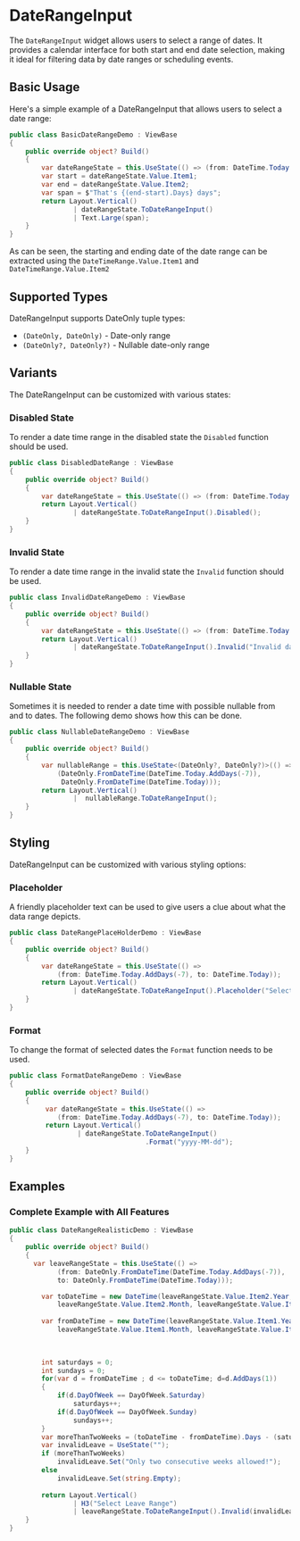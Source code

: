 # DateRangeInput

The `DateRangeInput` widget allows users to select a range of dates. It provides a calendar interface for both start and end date selection, making it ideal for filtering data by date ranges or scheduling events.

## Basic Usage

Here's a simple example of a DateRangeInput that allows users to select a date range:

```csharp demo-below
public class BasicDateRangeDemo : ViewBase
{
    public override object? Build()
    {    
        var dateRangeState = this.UseState(() => (from: DateTime.Today.AddDays(-7), to: DateTime.Today));
        var start = dateRangeState.Value.Item1;
        var end = dateRangeState.Value.Item2;
        var span = $"That's {(end-start).Days} days";
        return Layout.Vertical()
                | dateRangeState.ToDateRangeInput()
                | Text.Large(span);
    }    
}        
```

As can be seen, the starting and ending date of the date range can be extracted using the 
`DateTimeRange.Value.Item1` and `DateTimeRange.Value.Item2` 


## Supported Types

DateRangeInput supports DateOnly tuple types:

- `(DateOnly, DateOnly)` - Date-only range
- `(DateOnly?, DateOnly?)` - Nullable date-only range

## Variants

The DateRangeInput can be customized with various states:

### Disabled State

To render a date time range in the disabled state the `Disabled` function 
should be used. 

```csharp demo-below
public class DisabledDateRange : ViewBase
{   
    public override object? Build()
    {    
        var dateRangeState = this.UseState(() => (from: DateTime.Today.AddDays(-7), to: DateTime.Today));
        return Layout.Vertical()
                | dateRangeState.ToDateRangeInput().Disabled();
    }
}    
```

### Invalid State

To render a date time range in the invalid state the `Invalid` function
should be used.

```csharp demo-below
public class InvalidDateRangeDemo : ViewBase 
{    
    public override object? Build()
    {    
        var dateRangeState = this.UseState(() => (from: DateTime.Today.AddDays(-7), to: DateTime.Today));
        return Layout.Vertical()
                | dateRangeState.ToDateRangeInput().Invalid("Invalid date range");
    }
}    
```

### Nullable State

Sometimes it is needed to render a date time with possible nullable from and to dates. 
The following demo shows how this can be done. 

```csharp demo-below
public class NullableDateRangeDemo : ViewBase
{
    public override object? Build()
    {    
        var nullableRange = this.UseState<(DateOnly?, DateOnly?)>(() => 
            (DateOnly.FromDateTime(DateTime.Today.AddDays(-7)), 
             DateOnly.FromDateTime(DateTime.Today)));
        return Layout.Vertical()
                |  nullableRange.ToDateRangeInput();
    }    
}
```



## Styling

DateRangeInput can be customized with various styling options:

### Placeholder

A friendly placeholder text can be used to give users a clue about what the data range depicts.

```csharp demo-below
public class DateRangePlaceHolderDemo : ViewBase 
{   
    public override object? Build()
    {    
        var dateRangeState = this.UseState(() => 
            (from: DateTime.Today.AddDays(-7), to: DateTime.Today));
        return Layout.Vertical()
                | dateRangeState.ToDateRangeInput().Placeholder("Select a date range");
    }
}    
```

### Format

To change the format of selected dates the `Format` function needs to be used. 

```csharp demo-below
public class FormatDateRangeDemo : ViewBase
{
    public override object? Build()
    {   
         var dateRangeState = this.UseState(() => 
            (from: DateTime.Today.AddDays(-7), to: DateTime.Today));
         return Layout.Vertical()
                 | dateRangeState.ToDateRangeInput()
                                  .Format("yyyy-MM-dd");
    }    
}        
```


<WidgetDocs Type="Ivy.DateRangeInput" ExtensionTypes="Ivy.DateRangeInputExtensions" SourceUrl="https://github.com/Ivy-Interactive/Ivy-Framework/blob/main/Ivy/Widgets/Inputs/DateRangeInput.cs"/>

## Examples

### Complete Example with All Features

```csharp demo-tabs
public class DateRangeRealisticDemo : ViewBase
{
    public override object? Build()
    {
      var leaveRangeState = this.UseState(() =>
            (from: DateOnly.FromDateTime(DateTime.Today.AddDays(-7)), 
            to: DateOnly.FromDateTime(DateTime.Today)));

        var toDateTime = new DateTime(leaveRangeState.Value.Item2.Year,
            leaveRangeState.Value.Item2.Month, leaveRangeState.Value.Item2.Day);
        
        var fromDateTime = new DateTime(leaveRangeState.Value.Item1.Year,
            leaveRangeState.Value.Item1.Month, leaveRangeState.Value.Item1.Day);

        
        
        int saturdays = 0;
        int sundays = 0;
        for(var d = fromDateTime ; d <= toDateTime; d=d.AddDays(1))
        {
            if(d.DayOfWeek == DayOfWeek.Saturday)
                saturdays++;
            if(d.DayOfWeek == DayOfWeek.Sunday)
                sundays++;
        }
        var moreThanTwoWeeks = (toDateTime - fromDateTime).Days - (saturdays + sundays) > 10;
        var invalidLeave = UseState("");
        if (moreThanTwoWeeks)
            invalidLeave.Set("Only two consecutive weeks allowed!");    
        else
            invalidLeave.Set(string.Empty);
                            
        return Layout.Vertical()
                | H3("Select Leave Range")
                | leaveRangeState.ToDateRangeInput().Invalid(invalidLeave.Value);
    }    
}    
``` 